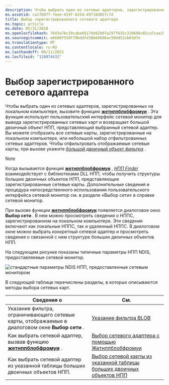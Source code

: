 ```yaml
---
description: Чтобы выбрать один из сетевых адаптеров, зарегистрированных на локальном компьютере, вызовите функцию Жетнппблобфромуи.
ms.assetid: ca1fb07f-7eee-419f-b25d-49718d02fc7d
title: Выбор зарегистрированного сетевого адаптера
ms.topic: article
ms.date: 05/31/2018
ms.openlocfilehash: 7643a7bc19cabe6617de92b07a297f635c318686c02ca7caa157128300ed2d10
ms.sourcegitcommit: e6600f550f79bddfe58bd4696ac50dd52cb03d7e
ms.translationtype: MT
ms.contentlocale: ru-RU
ms.lasthandoff: 08/11/2021
ms.locfileid: "120074432"
---
```

# <a name="selecting-a-registered-nic"></a>Выбор зарегистрированного сетевого адаптера

Чтобы выбрать один из сетевых адаптеров, зарегистрированных на локальном компьютере, вызовите функцию [**жетнппблобфромуи**](getnppblobfromui.md) . Эта функция использует пользовательский интерфейс сетевой монитор для вывода зарегистрированных сетевых карт и возвращает большой двоичный объект НПП, представляющий выбранный сетевой адаптер. Вы можете отобразить все сетевые карты, зарегистрированные на локальном компьютере, или небольшой набор отфильтрованных сетевых адаптеров. Чтобы отфильтровать отображаемые сетевые карты, при вызове укажите [*большой двоичный объект фильтра*](f.md) .

> [!Note]  
> Когда вызывается функция [**жетнппблобфромуи**](getnppblobfromui.md) , [*НПП Finder*](n.md) взаимодействует с библиотеками DLL НПП, чтобы получить структуры больших двоичных объектов НПП, представляющие зарегистрированные сетевые карты. Дополнительные сведения и процедура непосредственного использования пользовательского интерфейса сетевой монитор см. в разделе «Выбор сети» в справке сетевой монитор.

 

При вызове функции [**жетнппблобфромуи**](getnppblobfromui.md) появляется диалоговое окно **Выбор сети** . В нем можно просмотреть сведения о НППС, зарегистрированном на локальном компьютере. Эти сведения включают как локальные НППС, так и удаленный НППС. В диалоговом окне можно выбрать конкретный сетевой адаптер и просмотреть сведения о связанной с ним структуре больших двоичных объектов НПП.

На следующем рисунке показаны типичные параметры НПП NDIS, предоставляемые сетевой монитор.

![стандартные параметры NDIS НПП, предоставленные сетевым монитором](images/networkdb.png)

В следующей таблице перечислены разделы, в которых описываются методы выбора сетевых карт.



| Сведения о                                                                          | См.                                                                                                  |
|------------------------------------------------------------------------------------------------|------------------------------------------------------------------------------------------------------|
| Указание фильтра, ограничивающего сетевые карты, отображаемые в диалоговом окне **Выбор сети** . | [Указание фильтра BLOB](specifying-a-filter-blob.md)                                             |
| Как выбрать сетевой адаптер, вызвав функцию [**жетнппблобфромуи**](getnppblobfromui.md) .      | [Выбор сетевого адаптера с помощью Жетнппблобфромуи](getnppblobfromui.md)                                       |
| Как выбрать сетевой адаптер из указанной таблицы больших двоичных объектов НПП.                                            | [Выбор сетевой карты из указанной таблицы больших двоичных объектов НПП](selecting-a-nic-from-a-supplied-npp-blob-table.md) |



 

 

 



